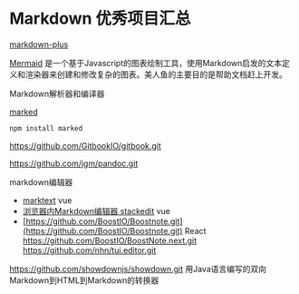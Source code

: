 # Markdown 优秀项目汇总




[markdown-plus](https://github.com/tylingsoft/markdown-plus)


[Mermaid](https://github.com/mermaid-js/mermaid.git)
是一个基于Javascript的图表绘制工具，使用Markdown启发的文本定义和渲染器来创建和修改复杂的图表。美人鱼的主要目的是帮助文档赶上开发。

Markdown解析器和编译器

[marked](https://github.com/markedjs/marked.git)
```js
npm install marked
```


https://github.com/GitbookIO/gitbook.git

https://github.com/jgm/pandoc.git

markdown编辑器
  * [marktext](https://github.com/marktext/marktext.git) vue
  * [浏览器内Markdown编辑器 stackedit](https://github.com/benweet/stackedit.git)  vue
  * [https://github.com/BoostIO/Boostnote.git](https://github.com/BoostIO/Boostnote.git) React
  https://github.com/BoostIO/BoostNote.next.git
  https://github.com/nhn/tui.editor.git




https://github.com/showdownjs/showdown.git 用Java语言编写的双向Markdown到HTML到Markdown的转换器
